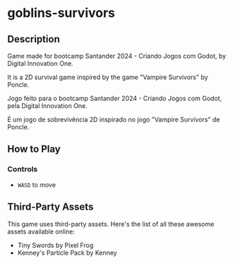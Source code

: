 # goblins-survivors

## Description

Game made for bootcamp Santander 2024 - Criando Jogos com Godot, by Digital Innovation One.

It is a 2D survival game inspired by the game "Vampire Survivors" by Poncle.

Jogo feito para o bootcamp Santander 2024 - Criando Jogos com Godot, pela Digital Innovation One.

É um jogo de sobrevivência 2D inspirado no jogo "Vampire Survivors" de Poncle.

## How to Play

### Controls

- `WASD` to move

## Third-Party Assets

This game uses third-party assets. Here's the list of all these awesome assets available online:
 - Tiny Swords by Pixel Frog
 - Kenney's Particle Pack by Kenney
